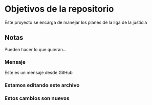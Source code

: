 # Objetivos de la repositorio

Este proyecto se encarga de manejar los planes de la liga de la justicia


## Notas
Pueden hacer lo que quieran...

### Mensaje
Este es un mensaje desde GitHub

### Estamos editando este archivo

### Estos cambios son nuevos
